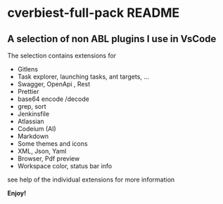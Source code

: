 # cverbiest-full-pack README

## A selection of non ABL plugins I use in VsCode

The selection contains extensions for

* Gitlens
* Task explorer, launching tasks, ant targets, ...
* Swagger, OpenApi , Rest
* Prettier
* base64 encode /decode
* grep, sort
* Jenkinsfile
* Atlassian
* Codeium (AI)
* Markdown
* Some themes and icons
* XML, Json, Yaml
* Browser, Pdf preview
* Workspace color, status bar info

see help of the individual extensions for more information

**Enjoy!**
